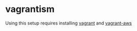 # vagrantism

Using this setup requires installing [vagrant](https://www.vagrantup.com) and [vagrant-aws](https://github.com/mitchellh/vagrant-aws)